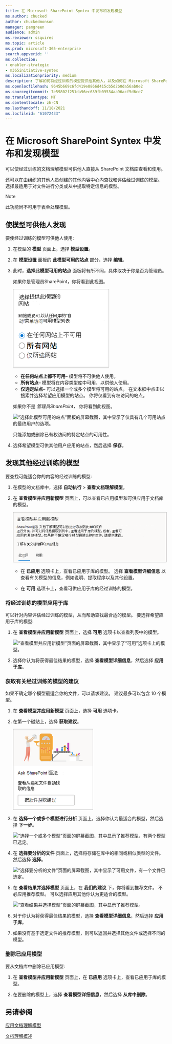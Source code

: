 ```yaml
---
title: 在 Microsoft SharePoint Syntex 中发布和发现模型
ms.author: chucked
author: chuckedmonson
manager: pamgreen
audience: admin
ms.reviewer: ssquires
ms.topic: article
ms.prod: microsoft-365-enterprise
search.appverid: ''
ms.collection:
- enabler-strategic
- m365initiative-syntex
ms.localizationpriority: medium
description: 了解如何将经过训练的模型提供给其他人，以及如何在 Microsoft SharePoint Syntex 中应用其他经过训练SharePoint Syntex。
ms.openlocfilehash: 9645b669c6fd419e8866d415cb5d2b0da56ab0e2
ms.sourcegitcommit: 7e59802f251da96ec639fb09534aa96acf5d6ce7
ms.translationtype: MT
ms.contentlocale: zh-CN
ms.lasthandoff: 11/18/2021
ms.locfileid: "61072433"
---
```

# <a name="publish-and-discover-models-in-microsoft-sharepoint-syntex"></a>在 Microsoft SharePoint Syntex 中发布和发现模型

可以使经过训练的文档理解模型可供他人直接从 SharePoint 文档库查看和使用。 

还可以在由组织的其他人员创建的其他内容中心内查找和评估经过训练的模型。 选择最适用于对文件进行分类或从中提取特定信息的模型。 

> [!NOTE]
> 此功能尚不可用于表单处理模型。

## <a name="make-your-model-discoverable-to-others"></a>使模型可供他人发现

要使经过训练的模型可供他人使用:

1. 在模型的 **模型** 页面上，选择 **模型设置**。

2. 在 **模型设置** 面板的 **此模型可用的站点** 部分，选择 **编辑**。

3. 此时，**选择此模型可用的站点** 面板将有所不同，具体取决于你是否为管理员。 

    如果你是管理员SharePoint，你将看到此视图。

    ![“选择此模型可用的站点”面板的屏幕截图，其中显示了希望模型在哪些位置可供他人使用的选项。](../media/content-understanding/select-sites.png)

    - **在任何站点上都不可用**– 模型将不可供他人使用。
    - **所有站点**– 模型将在内容类型库中可用，以供他人使用。
    - **仅选定站点**– 可以选择一个或多个模型将可用的站点。 在文本框中点击以搜索并选择希望应用模型的站点。 你将仅看到有权访问的站点。

    如果你不是 *管理员SharePoint，* 你将看到此视图。

    ![“选择此模型可用的站点”面板的屏幕截图，其中显示了仅具有几个可用站点的最终用户的选项。](../media/content-understanding/select-site-user.png)

    只能添加或删除已有权访问的特定站点的可用性。

4. 选择希望模型可供其他用户应用的站点，然后选择 **保存**。

## <a name="discover-other-trained-models"></a>发现其他经过训练的模型

要查找可能适合你的内容的经过训练的模型:

1. 在模型的文档库中，选择 **自动执行** > **查看文档理解模型**。

2. 在 **查看模型并应用新模型** 页面上，可以查看已应用模型和可供应用于文档库的模型。

    ![“查看模型并应用新模型”页面的屏幕截图，其中显示了“已应用”和“可用”选项卡。](../media/content-understanding/review-models-apply-new-ones.png)

   - 在 **已应用** 选项卡上，查看已应用于库的模型。 选择 **查看模型详细信息** 以查看有关模型的信息，例如说明、提取程序以及其他设置。
   
   - 在 **可用** 选项卡上，查看可供应用于库的经过训练的模型。


### <a name="apply-a-trained-model-to-your-library"></a>将经过训练的模型应用于库

可以针对内容评估经过训练的模型，从而帮助查找最合适的模型。 要选择希望应用于库的模型:

1. 在 **查看模型并应用新模型** 页面上，选择 **可用** 选项卡以查看列表中的模型。

    ![“查看模型并应用新模型”页面的屏幕截图，其中显示了“可用”选项卡上的模型。](../media/content-understanding/available-models-to-apply.png)

2. 选择你认为将获得最佳结果的模型，选择 **查看模型详细信息**，然后选择 **应用于库**。

### <a name="get-a-recommendation-for-a-trained-model"></a>获取有关经过训练的模型的建议

如果不确定哪个模型最适合你的文件，可以请求建议。 建议最多可以包含 10 个模型。

1. 在 **查看模型并应用新模型** 页面上，选择 **可用** 选项卡。

2. 在第一个磁贴上，选择 **获取建议**。

    ![“查看模型并应用新模型”页面的屏幕截图，其中显示了“可用”选项卡上的“获取建议”选项。](../media/content-understanding/get-recommendation.png)

3. 在 **选择一个或多个模型进行分析** 页面上，选择你认为最适合的模型，然后选择 **下一步**。

    ![“选择一个或多个模型”页面的屏幕截图，其中显示了推荐模型，有两个模型已选定。](../media/content-understanding/recommendation-results.png)

4. 在 **选择要分析的文件** 页面上，选择将存储在库中的相同或相似类型的文件。 然后选择 **选择**。

    ![“选择要分析的文件”页面的屏幕截图，其中显示了可用文件，有一个文件已选定。](../media/content-understanding/file-to-analyze.png)

5. 在 **查看结果并选择模型** 页面上，在 **我们的建议** 下，你将看到推荐文件。 不必应用推荐模型。 可以选择应用其他你认为更适合的模型。

    ![“查看结果并选择模型”页面的屏幕截图，其中显示了推荐模型。](../media/content-understanding/review-results.png)

6. 对于你认为将获得最佳结果的模型，选择 **查看模型详细信息**，然后选择 **应用于库**。

7. 如果没有基于选定文件的推荐模型，则可以返回并选择其他文件或选择不同的模型。

### <a name="remove-an-applied-model"></a>删除已应用模型

要从文档库中删除已应用模型:

1. 在 **查看模型并应用新模型** 页面上，在 **已应用** 选项卡上，查看已应用于库的模型。

2. 在要删除的模型上，选择 **查看模型详细信息**，然后选择 **从库中删除**。


## <a name="see-also"></a>另请参阅

[应用文档理解模型](apply-a-model.md)

[文档理解概述](document-understanding-overview.md)
